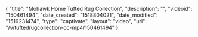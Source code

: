 {
    "title": "Mohawk Home Tufted Rug Collection",
    "description": "",
    "videoid": "150461494",
    "date_created": "1518804021",
    "date_modified": "1519231474",
    "type": "captivate",
    "layout": "video",
    "url": "\/v\/tuftedrugcollection-cc-mp4\/150461494"
}